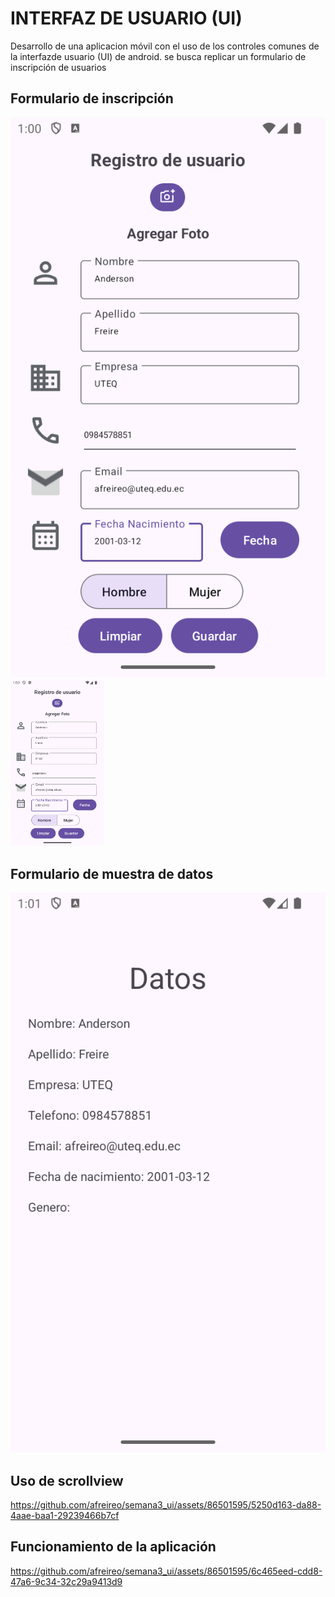 # INTERFAZ DE USUARIO (UI)
Desarrollo de una aplicacion móvil con el uso de los controles comunes de la interfazde usuario (UI) de android. se busca replicar un formulario de inscripción de usuarios 

## Formulario de inscripción
![Formulario](despliegue/RegistroDatos.png)
<img src="despliegue/RegistroDatos.png" alt="Descripción de la imagen" width="150"/>


## Formulario de muestra de datos
![Formulario](despliegue/MuestraDatos.png)

## Uso de scrollview
https://github.com/afreireo/semana3_ui/assets/86501595/5250d163-da88-4aae-baa1-29239466b7cf

## Funcionamiento de la aplicación
https://github.com/afreireo/semana3_ui/assets/86501595/6c465eed-cdd8-47a6-9c34-32c29a9413d9

